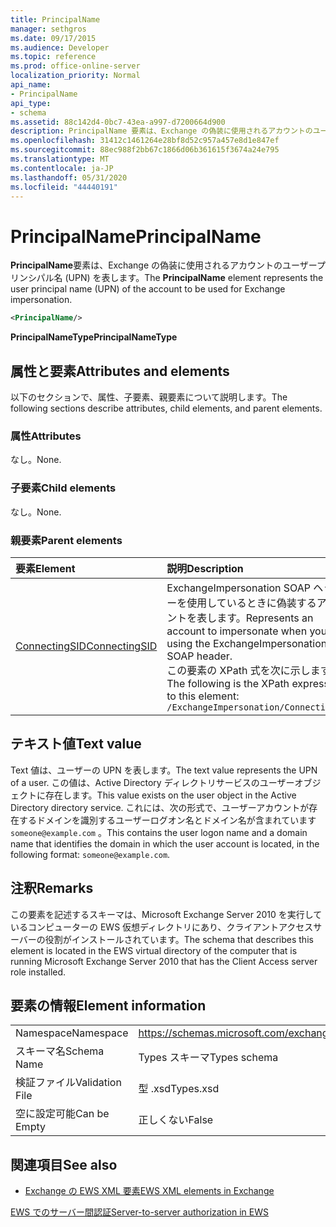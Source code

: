```yaml
---
title: PrincipalName
manager: sethgros
ms.date: 09/17/2015
ms.audience: Developer
ms.topic: reference
ms.prod: office-online-server
localization_priority: Normal
api_name:
- PrincipalName
api_type:
- schema
ms.assetid: 88c142d4-0bc7-43ea-a997-d7200664d900
description: PrincipalName 要素は、Exchange の偽装に使用されるアカウントのユーザープリンシパル名 (UPN) を表します。
ms.openlocfilehash: 31412c1461264e28bf8d52c957a457e8d1e847ef
ms.sourcegitcommit: 88ec988f2bb67c1866d06b361615f3674a24e795
ms.translationtype: MT
ms.contentlocale: ja-JP
ms.lasthandoff: 05/31/2020
ms.locfileid: "44440191"
---
```

# <a name="principalname"></a><span data-ttu-id="86816-103">PrincipalName</span><span class="sxs-lookup"><span data-stu-id="86816-103">PrincipalName</span></span>

<span data-ttu-id="86816-104">**PrincipalName**要素は、Exchange の偽装に使用されるアカウントのユーザープリンシパル名 (UPN) を表します。</span><span class="sxs-lookup"><span data-stu-id="86816-104">The **PrincipalName** element represents the user principal name (UPN) of the account to be used for Exchange impersonation.</span></span> 
  
```xml
<PrincipalName/>
```

 <span data-ttu-id="86816-105">**PrincipalNameType**</span><span class="sxs-lookup"><span data-stu-id="86816-105">**PrincipalNameType**</span></span>
## <a name="attributes-and-elements"></a><span data-ttu-id="86816-106">属性と要素</span><span class="sxs-lookup"><span data-stu-id="86816-106">Attributes and elements</span></span>

<span data-ttu-id="86816-107">以下のセクションで、属性、子要素、親要素について説明します。</span><span class="sxs-lookup"><span data-stu-id="86816-107">The following sections describe attributes, child elements, and parent elements.</span></span>
  
### <a name="attributes"></a><span data-ttu-id="86816-108">属性</span><span class="sxs-lookup"><span data-stu-id="86816-108">Attributes</span></span>

<span data-ttu-id="86816-109">なし。</span><span class="sxs-lookup"><span data-stu-id="86816-109">None.</span></span>
  
### <a name="child-elements"></a><span data-ttu-id="86816-110">子要素</span><span class="sxs-lookup"><span data-stu-id="86816-110">Child elements</span></span>

<span data-ttu-id="86816-111">なし。</span><span class="sxs-lookup"><span data-stu-id="86816-111">None.</span></span>
  
### <a name="parent-elements"></a><span data-ttu-id="86816-112">親要素</span><span class="sxs-lookup"><span data-stu-id="86816-112">Parent elements</span></span>

|<span data-ttu-id="86816-113">**要素**</span><span class="sxs-lookup"><span data-stu-id="86816-113">**Element**</span></span>|<span data-ttu-id="86816-114">**説明**</span><span class="sxs-lookup"><span data-stu-id="86816-114">**Description**</span></span>|
|:-----|:-----|
|[<span data-ttu-id="86816-115">ConnectingSID</span><span class="sxs-lookup"><span data-stu-id="86816-115">ConnectingSID</span></span>](connectingsid.md) <br/> |<span data-ttu-id="86816-116">ExchangeImpersonation SOAP ヘッダーを使用しているときに偽装するアカウントを表します。</span><span class="sxs-lookup"><span data-stu-id="86816-116">Represents an account to impersonate when you are using the ExchangeImpersonation SOAP header.</span></span>  <br/> <span data-ttu-id="86816-117">この要素の XPath 式を次に示します。</span><span class="sxs-lookup"><span data-stu-id="86816-117">The following is the XPath expression to this element:</span></span>  <br/>  `/ExchangeImpersonation/ConnectingSID` <br/> |
   
## <a name="text-value"></a><span data-ttu-id="86816-118">テキスト値</span><span class="sxs-lookup"><span data-stu-id="86816-118">Text value</span></span>

<span data-ttu-id="86816-119">Text 値は、ユーザーの UPN を表します。</span><span class="sxs-lookup"><span data-stu-id="86816-119">The text value represents the UPN of a user.</span></span> <span data-ttu-id="86816-120">この値は、Active Directory ディレクトリサービスのユーザーオブジェクトに存在します。</span><span class="sxs-lookup"><span data-stu-id="86816-120">This value exists on the user object in the Active Directory directory service.</span></span> <span data-ttu-id="86816-121">これには、次の形式で、ユーザーアカウントが存在するドメインを識別するユーザーログオン名とドメイン名が含まれています `someone@example.com` 。</span><span class="sxs-lookup"><span data-stu-id="86816-121">This contains the user logon name and a domain name that identifies the domain in which the user account is located, in the following format:  `someone@example.com`.</span></span>
  
## <a name="remarks"></a><span data-ttu-id="86816-122">注釈</span><span class="sxs-lookup"><span data-stu-id="86816-122">Remarks</span></span>

<span data-ttu-id="86816-123">この要素を記述するスキーマは、Microsoft Exchange Server 2010 を実行しているコンピューターの EWS 仮想ディレクトリにあり、クライアントアクセスサーバーの役割がインストールされています。</span><span class="sxs-lookup"><span data-stu-id="86816-123">The schema that describes this element is located in the EWS virtual directory of the computer that is running Microsoft Exchange Server 2010 that has the Client Access server role installed.</span></span>
  
## <a name="element-information"></a><span data-ttu-id="86816-124">要素の情報</span><span class="sxs-lookup"><span data-stu-id="86816-124">Element information</span></span>

|||
|:-----|:-----|
|<span data-ttu-id="86816-125">Namespace</span><span class="sxs-lookup"><span data-stu-id="86816-125">Namespace</span></span>  <br/> |https://schemas.microsoft.com/exchange/services/2006/types  <br/> |
|<span data-ttu-id="86816-126">スキーマ名</span><span class="sxs-lookup"><span data-stu-id="86816-126">Schema Name</span></span>  <br/> |<span data-ttu-id="86816-127">Types スキーマ</span><span class="sxs-lookup"><span data-stu-id="86816-127">Types schema</span></span>  <br/> |
|<span data-ttu-id="86816-128">検証ファイル</span><span class="sxs-lookup"><span data-stu-id="86816-128">Validation File</span></span>  <br/> |<span data-ttu-id="86816-129">型 .xsd</span><span class="sxs-lookup"><span data-stu-id="86816-129">Types.xsd</span></span>  <br/> |
|<span data-ttu-id="86816-130">空に設定可能</span><span class="sxs-lookup"><span data-stu-id="86816-130">Can be Empty</span></span>  <br/> |<span data-ttu-id="86816-131">正しくない</span><span class="sxs-lookup"><span data-stu-id="86816-131">False</span></span>  <br/> |
   
## <a name="see-also"></a><span data-ttu-id="86816-132">関連項目</span><span class="sxs-lookup"><span data-stu-id="86816-132">See also</span></span>



- [<span data-ttu-id="86816-133">Exchange の EWS XML 要素</span><span class="sxs-lookup"><span data-stu-id="86816-133">EWS XML elements in Exchange</span></span>](ews-xml-elements-in-exchange.md)


[<span data-ttu-id="86816-134">EWS でのサーバー間認証</span><span class="sxs-lookup"><span data-stu-id="86816-134">Server-to-server authorization in EWS</span></span>](https://msdn.microsoft.com/library/f1610a20-672d-448b-8c00-5b0fbcaf31cb%28Office.15%29.aspx)

